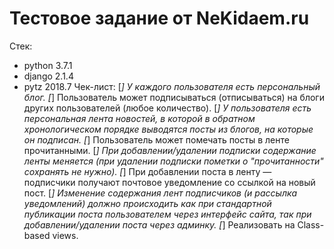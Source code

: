 # Тестовое задание от NeKidaem.ru
Стек:
* python 3.7.1
* django 2.1.4
* pytz 2018.7
Чек-лист:
[*] У каждого пользователя есть персональный блог.
[*] Пользователь может подписываться (отписываться) на блоги других пользователей (любое количество).
[*] У пользователя есть персональная лента новостей, в которой в обратном хронологическом порядке выводятся посты из блогов, на которые он подписан.
[*] Пользователь может помечать посты в ленте прочитанными.
[*] При добавлении/удалении подписки содержание ленты меняется (при удалении подписки пометки о "прочитанности" сохранять не нужно).
[*] При добавлении поста в ленту — подписчики получают почтовое уведомление со ссылкой на новый пост.
[*] Изменение содержания лент подписчиков (и рассылка уведомлений) должно происходить как при стандартной публикации поста пользователем через интерфейс сайта, так при добавлении/удалении поста через админку.
[*] Реализовать на Class-based views.

